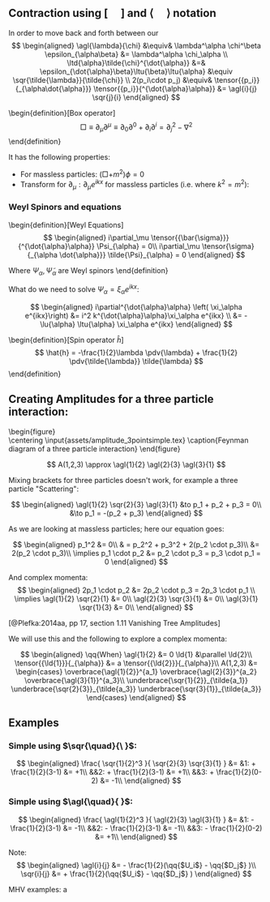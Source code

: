 <!--
@import "/dissertation/assets/custom.md"
 -->

## Contraction using $\left[ \quad  \right]$ and $\langle \quad \rangle$ notation

 In order to move back and forth between our
 $$
 \begin{aligned}
   \agl{\lambda}{\chi} &\equiv& \lambda^\alpha \chi^\beta \epsilon_{\alpha\beta} &= \lambda^\alpha \chi_\alpha
   \\
   \ltd{\alpha}\tilde{\chi}^{\dot{\alpha}} &=& \epsilon_{\dot{\alpha}\beta}\ltu{\beta}\ltu{\alpha} &\equiv \sqr{\tilde{\lambda}}{\tilde{\chi}}
   \\
   2(p_i\cdot p_j) &\equiv& \tensor{{p_i}}{_{\alpha\dot{\alpha}}} \tensor{{p_i}}{^{\dot{\alpha}\alpha}} &= \agl{i}{j} \sqr{j}{i}
 \end{aligned}
 $$

\begin{definition}[Box operator]
$$
  \Box \equiv \partial_\mu \partial^\mu \equiv \partial_0 \partial^0 +\partial_i \partial^i = \partial_j^2 - \nabla^2
$$
\end{definition}

It has the following properties:

*   For massless particles: $\left( \Box + m^2 \right) \phi = 0$
*   Transform for $\partial_\mu: \partial_\mu e^{ikx}$ for massless particles (i.e. where  $k^2 = m^2$):

### Weyl Spinors and equations

\begin{definition}[Weyl Equations]
$$
  \begin{aligned}
  i\partial_\mu \tensor{{\bar{\sigma}}}{^{\dot{\alpha}\alpha}} \Psi_{\alpha} = 0\\
  i\partial_\mu \tensor{\sigma}{_{\alpha \dot{\alpha}}} \tilde{\Psi}_{\alpha} = 0
  \end{aligned}
$$

Where $\Psi_\alpha, \tilde{\Psi}_\alpha$ are Weyl spinors
\end{definition}

What do we need to solve $\Psi_\alpha = \xi_\alpha e^{ikx}$:

$$
\begin{aligned}
  i\partial^{\dot{\alpha}\alpha} \left( \xi_\alpha e^{ikx}\right) &= i^2 k^{\dot{\alpha}\alpha}\xi_\alpha e^{ikx} \\
  &= -\lu{\alpha} \ltu{\alpha} \xi_\alpha e^{ikx}
\end{aligned}
$$

\begin{definition}[Spin operator $\hat{h}$]
$$
  \hat{h} = -\frac{1}{2}\lambda \pdv{\lambda} + \frac{1}{2} \pdv{\tilde{\lambda}} \tilde{\lambda}
$$
\end{definition}

## Creating Amplitudes for a three particle interaction:

\begin{figure}  
  \centering
  \input{assets/amplitude_3pointsimple.tex}
  \caption{Feynman diagram of a three particle interaction}
\end{figure}


$$
  A(1,2,3) \approx \agl{1}{2} \agl{2}{3} \agl{3}{1}
$$

Mixing brackets for three particles doesn't work, for example a three particle "Scattering":

$$
\begin{aligned}
  \agl{1}{2} \sqr{2}{3} \agl{3}{1} &to p_1 + p_2 + p_3 = 0\\
  &\to p_1 = -(p_2 + p_3)
\end{aligned}
$$

As we are looking at massless particles; here our equation goes:

$$
\begin{aligned}
  p_1^2 &= 0\\
  & = p_2^2 + p_3^2 + 2(p_2 \cdot p_3)\\
  &= 2(p_2 \cdot p_3)\\
  \implies p_1 \cdot p_2 &= p_2 \cdot p_3 = p_3 \cdot p_1  = 0
\end{aligned}
$$

And complex momenta:
$$
\begin{aligned}
  2p_1 \cdot p_2 &= 2p_2 \cdot p_3 = 2p_3 \cdot p_1 \\
  \implies \agl{1}{2} \sqr{2}{1} &= 0\\
  \agl{2}{3} \sqr{3}{1} &= 0\\
  \agl{3}{1} \sqr{1}{3} &= 0\\
\end{aligned}
$$

[@Plefka:2014aa, pp 17, section 1.11 Vanishing Tree Amplitudes]

We will use this and the following to explore a complex momenta:

$$
\begin{aligned}
\qq{When} \agl{1}{2} &= 0
   \ld{1} &\parallel \ld{2}\\
   \tensor{{\ld{1}}}{_{\alpha}} &= a \tensor{{\ld{2}}}{_{\alpha}}\\
   A(1,2,3) &= \begin{cases} \overbrace{\agl{1}{2}}^{a_1} \overbrace{\agl{2}{3}}^{a_2} \overbrace{\agl{3}{1}}^{a_3}\\
     \underbrace{\sqr{1}{2}}_{\tilde{a_1}}
     \underbrace{\sqr{2}{3}}_{\tilde{a_3}}
     \underbrace{\sqr{3}{1}}_{\tilde{a_3}}
   \end{cases}
\end{aligned}
$$

<!--
Different operator for helicity
$$   
\begin{aligned}
  \hat{h}
\end{aligned}
$$ -->

## Examples
### Simple using $\sqr{\quad}{\ }$:
$$
\begin{aligned}
  \frac{
    \sqr{1}{2}^3
    }{
    \sqr{2}{3} \sqr{3}{1}
    } &=
     &1: + \frac{1}{2}(3-1) &= +1\\
    &&2: + \frac{1}{2}(3-1) &= +1\\
    &&3: + \frac{1}{2}(0-2) &= -1\\
\end{aligned}
$$

### Simple using $\agl{\quad}{ }$:

$$
\begin{aligned}
  \frac{
    \agl{1}{2}^3
    }{
    \agl{2}{3} \agl{3}{1}
    } &=
     &1: - \frac{1}{2}(3-1) &= -1\\
    &&2: - \frac{1}{2}(3-1) &= -1\\
    &&3: - \frac{1}{2}(0-2) &= +1\\
\end{aligned}
$$

Note:
$$
\begin{aligned}
  \agl{i}{j} &= - \frac{1}{2}(\qq{$U_i$} - \qq{$D_j$} )\\
  \sqr{i}{j} &= + \frac{1}{2}(\qq{$U_i$} - \qq{$D_j$} )
\end{aligned}
$$


MHV examples:
a

